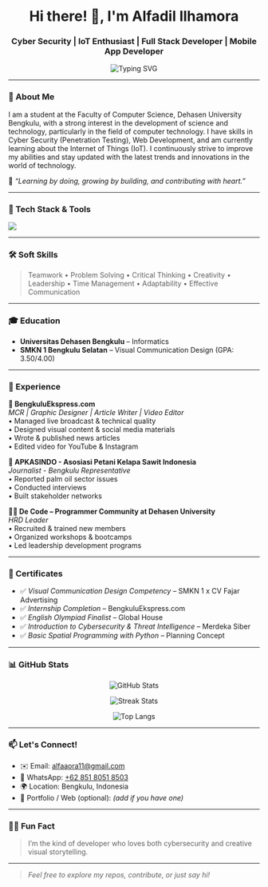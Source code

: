 <h1 align="center">Hi there! 👋, I'm Alfadil Ilhamora</h1>
<h3 align="center">Cyber Security | IoT Enthusiast | Full Stack Developer | Mobile App Developer</h3>

<p align="center">
  <img src="https://readme-typing-svg.demolab.com?font=Fira+Code&weight=500&size=22&pause=1000&center=true&vCenter=true&width=500&lines=Welcome+to+my+GitHub!;Cyber+Security+%F0%9F%94%92;IoT+Enthusiast+%F0%9F%A4%96;Full+Stack+Developer+%F0%9F%92%BB;Mobile+App+Developer+%F0%9F%93%B1;Always+Learning+and+Building+%F0%9F%92%AA" alt="Typing SVG" />
</p>

---

### 📍 About Me
I am a student at the Faculty of Computer Science, Dehasen University Bengkulu, with a strong interest in the development of science and technology, particularly in the field of computer technology. I have skills in Cyber Security (Penetration Testing), Web Development, and am currently learning about the Internet of Things (IoT). I continuously strive to improve my abilities and stay updated with the latest trends and innovations in the world of technology.

💬 *“Learning by doing, growing by building, and contributing with heart.”*

---

### 🚀 Tech Stack & Tools
<p align="left">
  <img src="https://skillicons.dev/icons?i=kali,linux,vscode,html,css,js,mysql,python,cpp,flutter,figma,photoshop,illustrator,premiere,aftereffects" />
</p>



---

### 🛠️ Soft Skills

> Teamwork • Problem Solving • Critical Thinking • Creativity • Leadership • Time Management • Adaptability • Effective Communication

---

### 🎓 Education

- **Universitas Dehasen Bengkulu** – Informatics  
- **SMKN 1 Bengkulu Selatan** – Visual Communication Design (GPA: 3.50/4.00)

---

### 💼 Experience

**🔧 BengkuluEkspress.com**  
_MCR | Graphic Designer | Article Writer | Video Editor_  
• Managed live broadcast & technical quality  
• Designed visual content & social media materials  
• Wrote & published news articles  
• Edited video for YouTube & Instagram

**📰 APKASINDO - Asosiasi Petani Kelapa Sawit Indonesia**  
_Journalist - Bengkulu Representative_  
• Reported palm oil sector issues  
• Conducted interviews  
• Built stakeholder networks

**👨‍💻 De Code – Programmer Community at Dehasen University**  
_HRD Leader_  
• Recruited & trained new members  
• Organized workshops & bootcamps  
• Led leadership development programs

---

### 📄 Certificates

- ✅ *Visual Communication Design Competency* – SMKN 1 x CV Fajar Advertising  
- ✅ *Internship Completion* – BengkuluEkspress.com  
- ✅ *English Olympiad Finalist* – Global House  
- ✅ *Introduction to Cybersecurity & Threat Intelligence* – Merdeka Siber  
- ✅ *Basic Spatial Programming with Python* – Planning Concept

---

### 📊 GitHub Stats

<p align="center">
  <img src="https://github-readme-stats.vercel.app/api?username=alfaaora&show_icons=true&theme=react&hide_border=true" alt="GitHub Stats" />
</p>

<p align="center">
  <img src="https://github-readme-streak-stats.herokuapp.com/?user=alfaaora&theme=react&hide_border=true" alt="Streak Stats" />
</p>

<p align="center">
  <img src="https://github-readme-stats.vercel.app/api/top-langs/?username=alfaaora&layout=compact&theme=react&hide_border=true" alt="Top Langs" />
</p>

---

### 📫 Let's Connect!

- ✉️ Email: [alfaaora11@gmail.com](mailto:alfaaora11@gmail.com)  
- 📱 WhatsApp: [+62 851 8051 8503](https://wa.me/6285180518503)  
- 🌍 Location: Bengkulu, Indonesia  
- 🔗 Portfolio / Web (optional): _(add if you have one)_  

---

### 🙋‍♂️ Fun Fact
> I’m the kind of developer who loves both cybersecurity and creative visual storytelling.

---

> _Feel free to explore my repos, contribute, or just say hi!_
